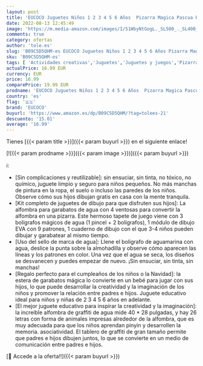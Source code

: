 ```yaml
---
layout: post
title: 'EUCOCO Juguetes Niños 1 2 3 4 5 6 Años  Pizarra Magica Pascua Regalo Niña 1-7 Años Pizarra Infantil Juegos Educativos Niños 1-10 Años Juguetes Regalo Bebe Detalles Cumpleaños Niños Navidad…'
date: 2022-08-13 12:45:49
image: 'https://m.media-amazon.com/images/I/51WbyNtGogL._SL500_._SL400_.jpg'
comments: true
category: ofertas
author: 'tole.es'
slug: 'B09C5D5QHM-es EUCOCO Juguetes Niños 1 2 3 4 5 6 Años Pizarra Magica...'
sku: 'B09C5D5QHM-es'
tags: [ 'Actividades creativas','Juguetes','Juguetes y juegos','Pizarras mágicas para niños','Pizarras para niños','bebe','eucoco','🇪🇸', ]
actualPrice: 16.99 EUR
currency: EUR
price: 16.99
comparePrice: 19.99 EUR
prodname: 'EUCOCO Juguetes Niños 1 2 3 4 5 6 Años  Pizarra Magica Pascua Regalo Niña 1-7 Años Pizarra Infantil Juegos Educativos Niños 1-10 Años Juguetes Regalo Bebe Detalles Cumpleaños Niños Navidad…'
country: 'es'
flag: '🇪🇸'
brand: 'EUCOCO'
buyurl: 'https://www.amazon.es/dp/B09C5D5QHM/?tag=tolees-21'
descuento: '15.01'
average: '16.99'
---
```


Tienes [{{< param title >}}]({{< param buyurl >}}) en el siguiente enlace!

[![{{< param prodname >}}]({{< param image >}})]({{< param buyurl >}})

ℹ️:

- [Sin complicaciones y reutilizable]: sin ensuciar, sin tinta, no tóxico, no químico, juguete limpio y seguro para niños pequeños. No más manchas de pintura en la ropa, el suelo o incluso las paredes de los niños. Observe cómo sus hijos dibujan gratis en casa con la mente tranquila.
- [Kit completo de juguetes de dibujo para que disfruten sus hijos]: La alfombra para garabatos de agua con 4 ventosas para convertir la alfombra en una pizarra. Este hermoso tapete de juego viene con 3 bolígrafos mágicos de agua (1 pincel + 2 bolígrafos), 1 módulo de dibujo EVA con 9 patrones, 1 cuaderno de dibujo con el que 3-4 niños pueden dibujar y garabatear al mismo tiempo.
- [Uso del sello de marca de agua]: Llene el bolígrafo de aguamarina con agua, deslice la punta sobre la almohadilla y observe cómo aparecen las líneas y los patrones en color. Una vez que el agua se seca, los diseños se desvanecen y puedes empezar de nuevo. ¡Sin ensuciar, sin tinta, sin manchas!
- [Regalo perfecto para el cumpleaños de los niños o la Navidad]: la estera de garabatos mágica lo convierte en un bebé para jugar con sus hijos, lo que puede desarrollar la creatividad y la imaginación de los niños y promover la relación entre padres e hijos. Juguete educativo ideal para niños y niñas de 2 3 4 5 6 años en adelante.
- [El mejor juguete educativo para inspirar la creatividad y la imaginación]: la increíble alfombra de graffiti de agua mide 40 * 28 pulgadas, y hay 26 letras con forma de animales impresas alrededor de la alfombra, que es muy adecuada para que los niños aprendan pinyin y desarrollen la memoria. asociatividad. El tablero de graffiti de gran tamaño permite que padres e hijos dibujen juntos, lo que se convierte en un medio de comunicación entre padres e hijos.

[🛒 Accede a la oferta!!]({{< param buyurl >}})

